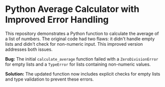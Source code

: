 # Python Average Calculator with Improved Error Handling

This repository demonstrates a Python function to calculate the average of a list of numbers.  The original code had two flaws: it didn't handle empty lists and didn't check for non-numeric input. This improved version addresses both issues.

**Bug:** The initial `calculate_average` function failed with a `ZeroDivisionError` for empty lists and a `TypeError` for lists containing non-numeric values. 

**Solution:** The updated function now includes explicit checks for empty lists and type validation to prevent these errors. 